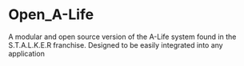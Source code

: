 # Open_A-Life
A modular and open source version of the A-Life system found in the S.T.A.L.K.E.R franchise. Designed to be easily integrated into any application

